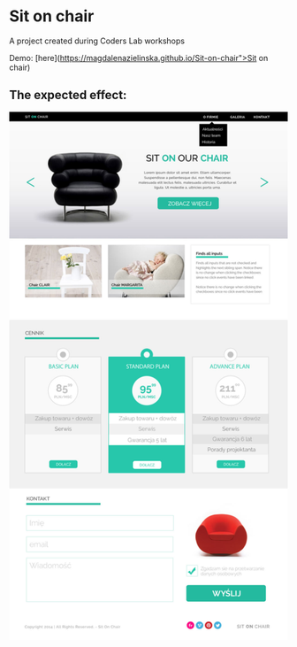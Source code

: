 # Sit on chair
A project created during Coders Lab workshops

Demo: [here](https://magdalenazielinska.github.io/Sit-on-chair">Sit on chair)

## The expected effect:

![Sit on chair](/images/workshop.jpg)
